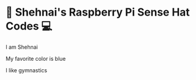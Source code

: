 # 🎉 Shehnai's Raspberry Pi Sense Hat Codes 💻

I am Shehnai

My favorite color is blue

I like gymnastics
